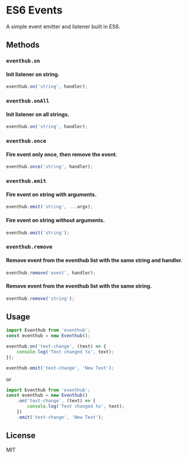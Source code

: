 # ES6 Events
A simple event emitter and listener built in ES6.

## Methods
### `eventhub.on`
#### Init listener on string.
``` js
eventhub.on('string', handler);
```

### `eventhub.onAll`
#### Init listener on all strings.
``` js
eventhub.on('string', handler);
```

### `eventhub.once`
#### Fire event only once, then remove the event.
``` js
eventhub.once('string', handler);
```

### `eventhub.emit`
#### Fire event on string with arguments.
``` js
eventhub.emit('string', ...args);
```
#### Fire event on string without arguments.
``` js
eventhub.emit('string');
```
### `eventhub.remove`
#### Remove event from the eventhub list with the same string and handler.
``` js
eventhub.remove('event', handler);
```
#### Remove event from the eventhub list with the same string.
``` js
eventhub.remove('string');
```
	

## Usage
``` js
import Eventhub from 'eventhub';
const eventhub = new Eventhub();

eventhub.on('text-change', (text) => {
	console.log('Text changed to', text);
});

eventhub.emit('text-change', 'New Text');
```

or

``` js
import Eventhub from 'eventhub';
const eventhub = new Eventhub()
	.on('text-change', (text) => {
		console.log('Text changed to', text);
	})
	.emit('text-change', 'New Text');
```

## License
MIT